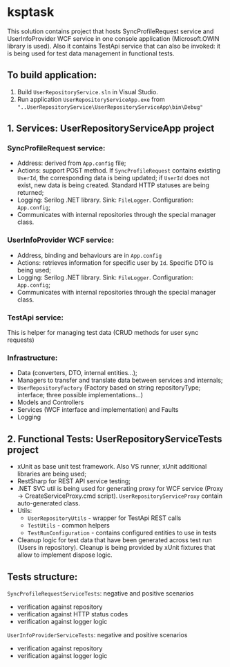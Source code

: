 # ksptask

This solution contains project that hosts SyncProfileRequest service and UserInfoProvider WCF service in one console application (Microsoft.OWIN library is used).
Also it contains TestApi service that can also be invoked: it is being used for test data management in functional tests.

## To build application:
1) Build `UserRepositoryService.sln` in Visual Studio.
2) Run application `UserRepositoryServiceApp.exe` from `"..UserRepositoryService\UserRepositoryServiceApp\bin\Debug"`

## 1. Services: UserRepositoryServiceApp project
### SyncProfileRequest service:
- Address: derived from `App.config` file;
- Actions: support POST method. If `SyncProfileRequest` contains existing `UserId`, the corresponding data is being updated; if `UserId` does not exist, new data is being created.
Standard HTTP statuses are being returned;
- Logging: Serilog .NET library. Sink: `FileLogger`. Configuration: `App.config`;
- Communicates with internal repositories through the special manager class. 

### UserInfoProvider WCF service:
- Address, binding and behaviours are in `App.config`
- Actions: retrieves information for specific user by `Id`. Specific DTO is being used;
- Logging: Serilog .NET library. Sink: `FileLogger`. Configuration: `App.config`;
- Communicates with internal repositories through the special manager class.

### TestApi service:
This is helper for managing test data (CRUD methods for user sync requests)

### Infrastructure:
- Data (converters, DTO, internal entities...);
- Managers to transfer and translate data between services and internals;
- `UserRepositoryFactory` (Factory based on string repositoryType; interface; three possible implementations...)
- Models and Controllers
- Services (WCF interface and implementation) and Faults
- Logging

## 2. Functional Tests: UserRepositoryServiceTests project
- xUnit as base unit test framework. Also VS runner, xUnit additional libraries are being used;
- RestSharp for REST API service testing;
- .NET SVC util is being used for generating proxy for WCF service (Proxy -> CreateServiceProxy.cmd script). `UserRepositoryServiceProxy` contain auto-generated class.
- Utils:
  - `UserRepositoryUtils` - wrapper for TestApi REST calls
  - `TestUtils` - common helpers
  - `TestRunConfiguration` - contains configured entities to use in tests
- Cleanup logic for test data that have been generated across test run (Users in repository). Cleanup is being provided by xUnit fixtures that allow to implement dispose logic.

## Tests structure:

`SyncProfileRequestServiceTests`: negative and positive scenarios
- verification against repository
- verification against HTTP status codes
- verification against logger logic

`UserInfoProviderServiceTests`: negative and positive scenarios
- verification against repository
- verification against logger logic

